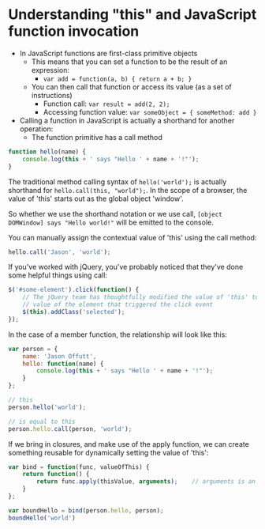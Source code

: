 # Understanding "this" and JavaScript function invocation

* In JavaScript functions are first-class primitive objects
	* This means that you can set a function to be the result of an expression:
		* `var add = function(a, b) { return a + b; }`
	* You can then call that function or access its value (as a set of instructions)
		* Function call: `var result = add(2, 2);`
		* Accessing function value: `var someObject = { someMethod: add }`
* Calling a function in JavaScript is actually a shorthand for another operation:
	* The function primitive has a call method

```javascript
function hello(name) {
	console.log(this + ' says "Hello ' + name + '!"');
}
```

The traditional method calling syntax of `hello('world');` is actually shorthand for `hello.call(this, "world");`. 
In the scope of a browser, the value of 'this' starts out as the global object 'window'.

So whether we use the shorthand notation or we use call, `[object DOMWindow] says "Hello world!"` will be emitted to the console.

You can manually assign the contextual value of 'this' using the call method:

```javascript
hello.call('Jason', 'world');
```

If you've worked with jQuery, you've probably noticed that they've done some helpful things using call:

```javascript
$('#some-element').click(function() {
	// The jQuery team has thoughtfully modified the value of 'this' to be the 
	// value of the element that triggered the click event
	$(this).addClass('selected');
});
```

In the case of a member function, the relationship will look like this:

```javascript
var person = {
	name: 'Jason Offutt',
	hello: function(name) {
		console.log(this + ' says "Hello ' + name + '!"');
	}
};

// this
person.hello('world');

// is equal to this
person.hello.call(person, 'world');
```

If we bring in closures, and make use of the apply function, we can create something reusable for dynamically setting the value of 'this':

```javascript
var bind = function(func, valueOfThis) {
	return function() {
		return func.apply(thisValue, arguments);	// arguments is an array-like container for all function params passed in
	}
};

var boundHello = bind(person.hello, person);
boundHello('world')
```